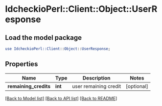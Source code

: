 # IdcheckioPerl::Client::Object::UserResponse

## Load the model package
```perl
use IdcheckioPerl::Client::Object::UserResponse;
```

## Properties
Name | Type | Description | Notes
------------ | ------------- | ------------- | -------------
**remaining_credits** | **int** | user remaining credit | [optional] 

[[Back to Model list]](../README.md#documentation-for-models) [[Back to API list]](../README.md#documentation-for-api-endpoints) [[Back to README]](../README.md)


